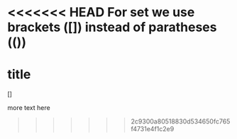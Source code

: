 <<<<<<< HEAD
For set we use brackets ([]) instead of paratheses (())
=======
# title

[]

more text here
>>>>>>> 2c9300a80518830d534650fc765f4731e4f1c2e9
